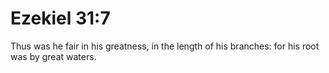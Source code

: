 # Ezekiel 31:7

Thus was he fair in his greatness, in the length of his branches: for his root was by great waters.